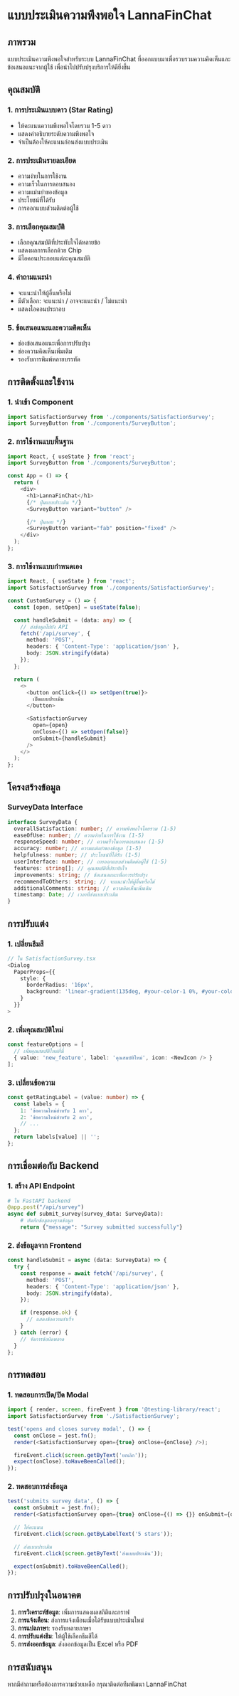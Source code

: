# แบบประเมินความพึงพอใจ LannaFinChat

## ภาพรวม

แบบประเมินความพึงพอใจสำหรับระบบ LannaFinChat ที่ออกแบบมาเพื่อรวบรวมความคิดเห็นและข้อเสนอแนะจากผู้ใช้ เพื่อนำไปปรับปรุงบริการให้ดียิ่งขึ้น

## คุณสมบัติ

### 1. การประเมินแบบดาว (Star Rating)

- ให้คะแนนความพึงพอใจโดยรวม 1-5 ดาว
- แสดงคำอธิบายระดับความพึงพอใจ
- จำเป็นต้องให้คะแนนก่อนส่งแบบประเมิน

### 2. การประเมินรายละเอียด

- ความง่ายในการใช้งาน
- ความเร็วในการตอบสนอง
- ความแม่นยำของข้อมูล
- ประโยชน์ที่ได้รับ
- การออกแบบส่วนติดต่อผู้ใช้

### 3. การเลือกคุณสมบัติ

- เลือกคุณสมบัติที่ประทับใจได้หลายข้อ
- แสดงผลการเลือกด้วย Chip
- มีไอคอนประกอบแต่ละคุณสมบัติ

### 4. คำถามแนะนำ

- จะแนะนำให้ผู้อื่นหรือไม่
- มีตัวเลือก: จะแนะนำ / อาจจะแนะนำ / ไม่แนะนำ
- แสดงไอคอนประกอบ

### 5. ข้อเสนอแนะและความคิดเห็น

- ช่องข้อเสนอแนะเพื่อการปรับปรุง
- ช่องความคิดเห็นเพิ่มเติม
- รองรับการพิมพ์หลายบรรทัด

## การติดตั้งและใช้งาน

### 1. นำเข้า Component

```typescript
import SatisfactionSurvey from './components/SatisfactionSurvey';
import SurveyButton from './components/SurveyButton';
```

### 2. การใช้งานแบบพื้นฐาน

```typescript
import React, { useState } from 'react';
import SurveyButton from './components/SurveyButton';

const App = () => {
  return (
    <div>
      <h1>LannaFinChat</h1>
      {/* ปุ่มแบบประเมิน */}
      <SurveyButton variant="button" />

      {/* ปุ่มลอย */}
      <SurveyButton variant="fab" position="fixed" />
    </div>
  );
};
```

### 3. การใช้งานแบบกำหนดเอง

```typescript
import React, { useState } from 'react';
import SatisfactionSurvey from './components/SatisfactionSurvey';

const CustomSurvey = () => {
  const [open, setOpen] = useState(false);

  const handleSubmit = (data: any) => {
    // ส่งข้อมูลไปยัง API
    fetch('/api/survey', {
      method: 'POST',
      headers: { 'Content-Type': 'application/json' },
      body: JSON.stringify(data)
    });
  };

  return (
    <>
      <button onClick={() => setOpen(true)}>
        เปิดแบบประเมิน
      </button>

      <SatisfactionSurvey
        open={open}
        onClose={() => setOpen(false)}
        onSubmit={handleSubmit}
      />
    </>
  );
};
```

## โครงสร้างข้อมูล

### SurveyData Interface

```typescript
interface SurveyData {
  overallSatisfaction: number; // ความพึงพอใจโดยรวม (1-5)
  easeOfUse: number; // ความง่ายในการใช้งาน (1-5)
  responseSpeed: number; // ความเร็วในการตอบสนอง (1-5)
  accuracy: number; // ความแม่นยำของข้อมูล (1-5)
  helpfulness: number; // ประโยชน์ที่ได้รับ (1-5)
  userInterface: number; // การออกแบบส่วนติดต่อผู้ใช้ (1-5)
  features: string[]; // คุณสมบัติที่ประทับใจ
  improvements: string; // ข้อเสนอแนะเพื่อการปรับปรุง
  recommendToOthers: string; // จะแนะนำให้ผู้อื่นหรือไม่
  additionalComments: string; // ความคิดเห็นเพิ่มเติม
  timestamp: Date; // เวลาที่ส่งแบบประเมิน
}
```

## การปรับแต่ง

### 1. เปลี่ยนธีมสี

```typescript
// ใน SatisfactionSurvey.tsx
<Dialog
  PaperProps={{
    style: {
      borderRadius: '16px',
      background: 'linear-gradient(135deg, #your-color-1 0%, #your-color-2 100%)'
    }
  }}
>
```

### 2. เพิ่มคุณสมบัติใหม่

```typescript
const featureOptions = [
  // เพิ่มคุณสมบัติใหม่ที่นี่
  { value: 'new_feature', label: 'คุณสมบัติใหม่', icon: <NewIcon /> }
];
```

### 3. เปลี่ยนข้อความ

```typescript
const getRatingLabel = (value: number) => {
  const labels = {
    1: 'ข้อความใหม่สำหรับ 1 ดาว',
    2: 'ข้อความใหม่สำหรับ 2 ดาว',
    // ...
  };
  return labels[value] || '';
};
```

## การเชื่อมต่อกับ Backend

### 1. สร้าง API Endpoint

```python
# ใน FastAPI backend
@app.post("/api/survey")
async def submit_survey(survey_data: SurveyData):
    # บันทึกข้อมูลลงฐานข้อมูล
    return {"message": "Survey submitted successfully"}
```

### 2. ส่งข้อมูลจาก Frontend

```typescript
const handleSubmit = async (data: SurveyData) => {
  try {
    const response = await fetch('/api/survey', {
      method: 'POST',
      headers: { 'Content-Type': 'application/json' },
      body: JSON.stringify(data),
    });

    if (response.ok) {
      // แสดงข้อความสำเร็จ
    }
  } catch (error) {
    // จัดการข้อผิดพลาด
  }
};
```

## การทดสอบ

### 1. ทดสอบการเปิด/ปิด Modal

```typescript
import { render, screen, fireEvent } from '@testing-library/react';
import SatisfactionSurvey from './SatisfactionSurvey';

test('opens and closes survey modal', () => {
  const onClose = jest.fn();
  render(<SatisfactionSurvey open={true} onClose={onClose} />);

  fireEvent.click(screen.getByText('ยกเลิก'));
  expect(onClose).toHaveBeenCalled();
});
```

### 2. ทดสอบการส่งข้อมูล

```typescript
test('submits survey data', () => {
  const onSubmit = jest.fn();
  render(<SatisfactionSurvey open={true} onClose={() => {}} onSubmit={onSubmit} />);

  // ให้คะแนน
  fireEvent.click(screen.getByLabelText('5 stars'));

  // ส่งแบบประเมิน
  fireEvent.click(screen.getByText('ส่งแบบประเมิน'));

  expect(onSubmit).toHaveBeenCalled();
});
```

## การปรับปรุงในอนาคต

1. **การวิเคราะห์ข้อมูล**: เพิ่มการแสดงผลสถิติและกราฟ
2. **การแจ้งเตือน**: ส่งการแจ้งเตือนเมื่อได้รับแบบประเมินใหม่
3. **การแปลภาษา**: รองรับหลายภาษา
4. **การปรับแต่งธีม**: ให้ผู้ใช้เลือกธีมสีได้
5. **การส่งออกข้อมูล**: ส่งออกข้อมูลเป็น Excel หรือ PDF

## การสนับสนุน

หากมีคำถามหรือต้องการความช่วยเหลือ กรุณาติดต่อทีมพัฒนา LannaFinChat
